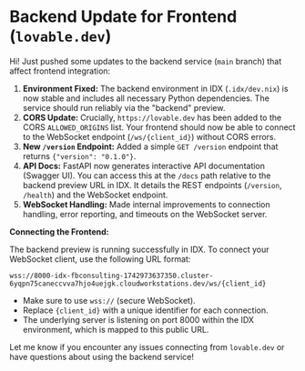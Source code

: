 # Backend Update for Frontend (`lovable.dev`)

Hi! Just pushed some updates to the backend service (`main` branch) that affect frontend integration:

1.  **Environment Fixed:** The backend environment in IDX (`.idx/dev.nix`) is now stable and includes all necessary Python dependencies. The service should run reliably via the "backend" preview.
2.  **CORS Update:** Crucially, `https://lovable.dev` has been added to the CORS `ALLOWED_ORIGINS` list. Your frontend should now be able to connect to the WebSocket endpoint (`/ws/{client_id}`) without CORS errors.
3.  **New `/version` Endpoint:** Added a simple `GET /version` endpoint that returns `{"version": "0.1.0"}`.
4.  **API Docs:** FastAPI now generates interactive API documentation (Swagger UI). You can access this at the `/docs` path relative to the backend preview URL in IDX. It details the REST endpoints (`/version`, `/health`) and the WebSocket endpoint.
5.  **WebSocket Handling:** Made internal improvements to connection handling, error reporting, and timeouts on the WebSocket server.

**Connecting the Frontend:**

The backend preview is running successfully in IDX. To connect your WebSocket client, use the following URL format:

```
wss://8000-idx-fbconsulting-1742973637350.cluster-6yqpn75caneccvva7hjo4uejgk.cloudworkstations.dev/ws/{client_id}
```

*   Make sure to use `wss://` (secure WebSocket).
*   Replace `{client_id}` with a unique identifier for each connection.
*   The underlying server is listening on port 8000 within the IDX environment, which is mapped to this public URL.

Let me know if you encounter any issues connecting from `lovable.dev` or have questions about using the backend service!
